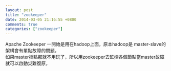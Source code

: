 ```yaml
---
layout: post
title: "zookeeper"
date: 2014-03-05 21:16:55 +0800
comments: true
categories: ["zookeeper"]
---
```



<!-- more -->

Apache Zookeeper 一開始是用在hadoop上面，原本hadoop是 master-slave的架構會有單點故障的問題，  
如果master掛點那就不用玩了，所以用zookeeper去監控各個節點當master故障就可以啟動災難復原，
